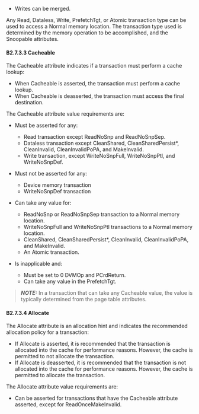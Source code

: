 - Writes can be merged.

Any Read, Dataless, Write, PrefetchTgt, or Atomic transaction type can be used to access a Normal memory location. The transaction type used is determined by the memory operation to be accomplished, and the Snoopable attributes.

#### B2.7.3.3 Cacheable

The Cacheable attribute indicates if a transaction must perform a cache lookup:

- When Cacheable is asserted, the transaction must perform a cache lookup.
- When Cacheable is deasserted, the transaction must access the final destination.

The Cacheable attribute value requirements are:

- Must be asserted for any:

    - Read transaction except ReadNoSnp and ReadNoSnpSep.
    - Dataless transaction except CleanShared, CleanSharedPersist*, CleanInvalid, CleanInvalidPoPA, and MakeInvalid.
    - Write transaction, except WriteNoSnpFull, WriteNoSnpPtl, and WriteNoSnpDef.

- Must not be asserted for any:

    - Device memory transaction
    - WriteNoSnpDef transaction

- Can take any value for:

    - ReadNoSnp or ReadNoSnpSep transaction to a Normal memory location.
    - WriteNoSnpFull and WriteNoSnpPtl transactions to a Normal memory location.
    - CleanShared, CleanSharedPersist*, CleanInvalid, CleanInvalidPoPA, and MakeInvalid.
    - An Atomic transaction.

- Is inapplicable and:

    - Must be set to 0 DVMOp and PCrdReturn.
    - Can take any value in the PrefetchTgt.

> **_NOTE:_** In a transaction that can take any Cacheable value, the value is typically determined from the page table attributes.

#### B2.7.3.4 Allocate

The Allocate attribute is an allocation hint and indicates the recommended allocation policy for a transaction:

- If Allocate is asserted, it is recommended that the transaction is allocated into the cache for performance reasons. However, the cache is permitted to not allocate the transaction.
- If Allocate is deasserted, it is recommended that the transaction is not allocated into the cache for performance reasons. However, the cache is permitted to allocate the transaction.

The Allocate attribute value requirements are:

- Can be asserted for transactions that have the Cacheable attribute asserted, except for ReadOnceMakeInvalid.
